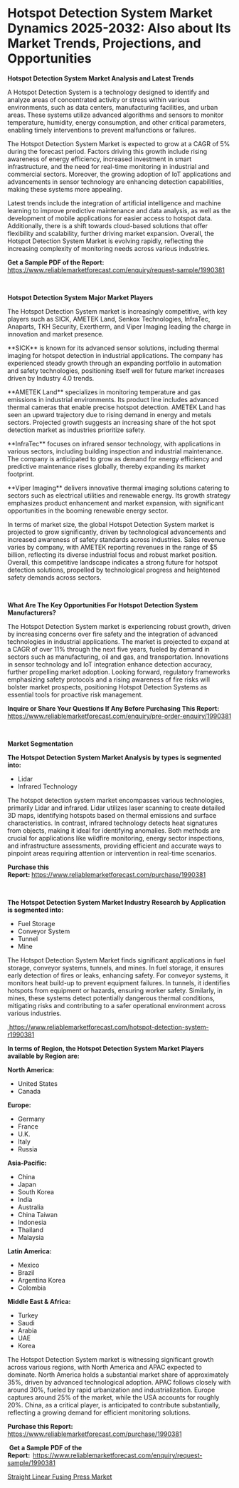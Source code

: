 <p><h1>Hotspot Detection System Market Dynamics 2025-2032: Also about Its Market Trends, Projections, and Opportunities</h1></p><p><strong>Hotspot Detection System Market Analysis and Latest Trends</strong></p>
<p><p>A Hotspot Detection System is a technology designed to identify and analyze areas of concentrated activity or stress within various environments, such as data centers, manufacturing facilities, and urban areas. These systems utilize advanced algorithms and sensors to monitor temperature, humidity, energy consumption, and other critical parameters, enabling timely interventions to prevent malfunctions or failures.</p><p>The Hotspot Detection System Market is expected to grow at a CAGR of 5% during the forecast period. Factors driving this growth include rising awareness of energy efficiency, increased investment in smart infrastructure, and the need for real-time monitoring in industrial and commercial sectors. Moreover, the growing adoption of IoT applications and advancements in sensor technology are enhancing detection capabilities, making these systems more appealing.</p><p>Latest trends include the integration of artificial intelligence and machine learning to improve predictive maintenance and data analysis, as well as the development of mobile applications for easier access to hotspot data. Additionally, there is a shift towards cloud-based solutions that offer flexibility and scalability, further driving market expansion. Overall, the Hotspot Detection System Market is evolving rapidly, reflecting the increasing complexity of monitoring needs across various industries.</p></p>
<p><strong>Get a Sample PDF of the Report:&nbsp;</strong> <a href="https://www.reliablemarketforecast.com/enquiry/request-sample/1990381?utm_campaign=2752&utm_medium=2&utm_source=Github&utm_content=ia&utm_term=02032025&utm_id=hotspot-detection-system">https://www.reliablemarketforecast.com/enquiry/request-sample/1990381</a></p>
<p>&nbsp;</p>
<p><strong>Hotspot Detection System Major Market Players</strong></p>
<p><p>The Hotspot Detection System market is increasingly competitive, with key players such as SICK, AMETEK Land, Senkox Technologies, InfraTec, Anaparts, TKH Security, Exertherm, and Viper Imaging leading the charge in innovation and market presence.</p><p>**SICK** is known for its advanced sensor solutions, including thermal imaging for hotspot detection in industrial applications. The company has experienced steady growth through an expanding portfolio in automation and safety technologies, positioning itself well for future market increases driven by Industry 4.0 trends.</p><p>**AMETEK Land** specializes in monitoring temperature and gas emissions in industrial environments. Its product line includes advanced thermal cameras that enable precise hotspot detection. AMETEK Land has seen an upward trajectory due to rising demand in energy and metals sectors. Projected growth suggests an increasing share of the hot spot detection market as industries prioritize safety.</p><p>**InfraTec** focuses on infrared sensor technology, with applications in various sectors, including building inspection and industrial maintenance. The company is anticipated to grow as demand for energy efficiency and predictive maintenance rises globally, thereby expanding its market footprint.</p><p>**Viper Imaging** delivers innovative thermal imaging solutions catering to sectors such as electrical utilities and renewable energy. Its growth strategy emphasizes product enhancement and market expansion, with significant opportunities in the booming renewable energy sector.</p><p>In terms of market size, the global Hotspot Detection System market is projected to grow significantly, driven by technological advancements and increased awareness of safety standards across industries. Sales revenue varies by company, with AMETEK reporting revenues in the range of $5 billion, reflecting its diverse industrial focus and robust market position. Overall, this competitive landscape indicates a strong future for hotspot detection solutions, propelled by technological progress and heightened safety demands across sectors.</p></p>
<p>&nbsp;</p>
<p><strong>What Are The Key Opportunities For Hotspot Detection System Manufacturers?</strong></p>
<p><p>The Hotspot Detection System market is experiencing robust growth, driven by increasing concerns over fire safety and the integration of advanced technologies in industrial applications. The market is projected to expand at a CAGR of over 11% through the next five years, fueled by demand in sectors such as manufacturing, oil and gas, and transportation. Innovations in sensor technology and IoT integration enhance detection accuracy, further propelling market adoption. Looking forward, regulatory frameworks emphasizing safety protocols and a rising awareness of fire risks will bolster market prospects, positioning Hotspot Detection Systems as essential tools for proactive risk management.</p></p>
<p><strong>Inquire or Share Your Questions If Any Before Purchasing This Report:</strong> <a href="https://www.reliablemarketforecast.com/enquiry/pre-order-enquiry/1990381?utm_campaign=2752&utm_medium=2&utm_source=Github&utm_content=ia&utm_term=02032025&utm_id=hotspot-detection-system">https://www.reliablemarketforecast.com/enquiry/pre-order-enquiry/1990381</a></p>
<p>&nbsp;</p>
<p><strong>Market Segmentation</strong></p>
<p><strong>The Hotspot Detection System Market Analysis by types is segmented into:</strong></p>
<p><ul><li>Lidar</li><li>Infrared Technology</li></ul></p>
<p><p>The hotspot detection system market encompasses various technologies, primarily Lidar and infrared. Lidar utilizes laser scanning to create detailed 3D maps, identifying hotspots based on thermal emissions and surface characteristics. In contrast, infrared technology detects heat signatures from objects, making it ideal for identifying anomalies. Both methods are crucial for applications like wildfire monitoring, energy sector inspections, and infrastructure assessments, providing efficient and accurate ways to pinpoint areas requiring attention or intervention in real-time scenarios.</p></p>
<p><strong>Purchase this Report:&nbsp;</strong><a href="https://www.reliablemarketforecast.com/purchase/1990381?utm_campaign=2752&utm_medium=2&utm_source=Github&utm_content=ia&utm_term=02032025&utm_id=hotspot-detection-system">https://www.reliablemarketforecast.com/purchase/1990381</a></p>
<p>&nbsp;</p>
<p><strong>The Hotspot Detection System Market Industry Research by Application is segmented into:</strong></p>
<p><ul><li>Fuel Storage</li><li>Conveyor System</li><li>Tunnel</li><li>Mine</li></ul></p>
<p><p>The Hotspot Detection System Market finds significant applications in fuel storage, conveyor systems, tunnels, and mines. In fuel storage, it ensures early detection of fires or leaks, enhancing safety. For conveyor systems, it monitors heat build-up to prevent equipment failures. In tunnels, it identifies hotspots from equipment or hazards, ensuring worker safety. Similarly, in mines, these systems detect potentially dangerous thermal conditions, mitigating risks and contributing to a safer operational environment across various industries.</p></p>
<p><a href="https://www.reliablemarketforecast.com/hotspot-detection-system-r1990381?utm_campaign=2752&utm_medium=2&utm_source=Github&utm_content=ia&utm_term=02032025&utm_id=hotspot-detection-system">&nbsp;https://www.reliablemarketforecast.com/hotspot-detection-system-r1990381</a></p>
<p><strong>In terms of Region, the Hotspot Detection System Market Players available by Region are:</strong></p>
<p>
    <p> <strong> North America: </strong>
        <ul>
            <li>United States</li>
            <li>Canada</li>
        </ul>
        </p> 
    <p> <strong> Europe: </strong>
        <ul>
            <li>Germany</li>
            <li>France</li>
            <li>U.K.</li>
            <li>Italy</li>
            <li>Russia</li>
        </ul>
        </p> 
    <p> <strong> Asia-Pacific: </strong>
        <ul>
            <li>China</li>
            <li>Japan</li>
            <li>South Korea</li>
            <li>India</li>
            <li>Australia</li>
            <li>China Taiwan</li>
            <li>Indonesia</li>
            <li>Thailand</li>
            <li>Malaysia</li>
        </ul>
        </p> 
    <p> <strong> Latin America: </strong>
        <ul>
            <li>Mexico</li>
            <li>Brazil</li>
            <li>Argentina Korea</li>
            <li>Colombia</li>
        </ul>
        </p> 
    <p> <strong> Middle East & Africa: </strong>
        <ul>
            <li>Turkey</li>
            <li>Saudi</li>
            <li>Arabia</li>
            <li>UAE</li>
            <li>Korea</li>
        </ul>
    </p>
    </p>
<p><p>The Hotspot Detection System market is witnessing significant growth across various regions, with North America and APAC expected to dominate. North America holds a substantial market share of approximately 35%, driven by advanced technological adoption. APAC follows closely with around 30%, fueled by rapid urbanization and industrialization. Europe captures around 25% of the market, while the USA accounts for roughly 20%. China, as a critical player, is anticipated to contribute substantially, reflecting a growing demand for efficient monitoring solutions.</p></p>
<p><strong>Purchase this Report: </strong><a href="https://www.reliablemarketforecast.com/purchase/1990381?utm_campaign=2752&utm_medium=2&utm_source=Github&utm_content=ia&utm_term=02032025&utm_id=hotspot-detection-system">https://www.reliablemarketforecast.com/purchase/1990381</a></p>
<p>&nbsp;<strong>Get a Sample PDF of the Report:&nbsp;&nbsp;</strong><a href="https://www.reliablemarketforecast.com/enquiry/request-sample/1990381?utm_campaign=2752&utm_medium=2&utm_source=Github&utm_content=ia&utm_term=02032025&utm_id=hotspot-detection-system">https://www.reliablemarketforecast.com/enquiry/request-sample/1990381</a></p>
<p><strong></strong></p>
<p><p><a href="https://github.com/qetelosooya/Market-Research-Report-List-1/blob/main/straight-linear-fusing-press-market.md?utm_campaign=2752&utm_medium=2&utm_source=Github&utm_content=ia&utm_term=02032025&utm_id=hotspot-detection-system">Straight Linear Fusing Press Market</a></p></p>